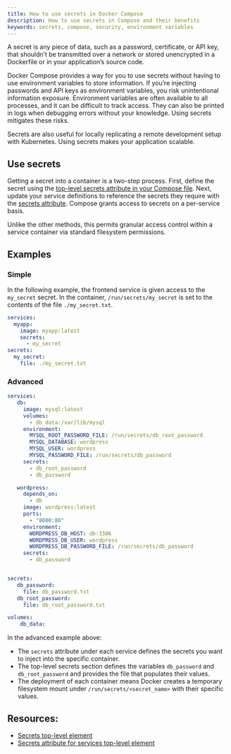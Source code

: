 ```yaml
---
title: How to use secrets in Docker Compose
description: How to use secrets in Compose and their benefits
keywords: secrets, compose, security, environment variables
---
```


A secret is any piece of data, such as a password, certificate, or API key, that shouldn’t be transmitted over a network or stored unencrypted in a Dockerfile or in your application’s source code.

Docker Compose provides a way for you to use secrets without having to use environment variables to store information. If you’re injecting passwords and API keys as environment variables, you risk unintentional information exposure. Environment variables are often available to all processes, and it can be difficult to track access. They can also be printed in logs when debugging errors without your knowledge. Using secrets mitigates these risks.

Secrets are also useful for locally replicating a remote development setup with Kubernetes. Using secrets makes your application scalable.

## Use secrets

Getting a secret into a container is a two-step process. First, define the secret using the [top-level secrets attribute in your Compose file](compose-file/09-secrets.md). Next, update your service definitions to reference the secrets they require with the [secrets attribute](compose-file/05-services.md#secrets). Compose grants access to secrets on a per-service basis.

Unlike the other methods, this permits granular access control within a service container via standard filesystem permissions.

## Examples

### Simple

In the following example, the frontend service is given access to the `my_secret` secret. In the container, `/run/secrets/my_secret` is set to the contents of the file `./my_secret.txt`.

```yaml
services:
  myapp:
    image: myapp:latest
    secrets:
      - my_secret
secrets:
  my_secret:
    file: ./my_secret.txt
```

### Advanced

```yaml
services:
   db:
     image: mysql:latest
     volumes:
       - db_data:/var/lib/mysql
     environment:
       MYSQL_ROOT_PASSWORD_FILE: /run/secrets/db_root_password
       MYSQL_DATABASE: wordpress
       MYSQL_USER: wordpress
       MYSQL_PASSWORD_FILE: /run/secrets/db_password
     secrets:
       - db_root_password
       - db_password

   wordpress:
     depends_on:
       - db
     image: wordpress:latest
     ports:
       - "8000:80"
     environment:
       WORDPRESS_DB_HOST: db:3306
       WORDPRESS_DB_USER: wordpress
       WORDPRESS_DB_PASSWORD_FILE: /run/secrets/db_password
     secrets:
       - db_password


secrets:
   db_password:
     file: db_password.txt
   db_root_password:
     file: db_root_password.txt

volumes:
    db_data:
```
In the advanced example above:

- The `secrets` attribute under each service defines the secrets you want to inject into the specific container.
- The top-level secrets section defines the variables `db_password` and `db_root_password` and provides the file that populates their values.
- The deployment of each container means Docker creates a temporary filesystem mount under `/run/secrets/<secret_name>` with their specific values.

## Resources:

- [Secrets top-level element](compose-file/09-secrets.md)
- [Secrets attribute for services top-level element](compose-file/05-services.md#secrets)
